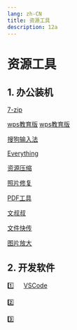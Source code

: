 ```yaml
---
lang: zh-CN
title: 资源工具
description: 12a
---
```


# 资源工具

## 1. 办公装机

[7-zip](https://www.7-zip.org/)

[wps教育版](https://www.aliyundrive.com/s/7z2Y8tzeGnA)
[wps教育版](https://www.123pan.com/s/AYG9-5cVyH)

[搜狗输入法](https://pinyin.sogou.com/)

[Everything](https://www.voidtools.com/zh-cn/)

[资源压缩](https://docsmall.com/)

[照片修复](https://jpghd.com/)

[PDF工具](https://www.ilovepdf.com/zh-cn)

[文叔叔](https://www.wenshushu.cn/)

[文件快传](https://airportal.cn/)

[图片放大](https://bigjpg.com/)

## 2. 开发软件

1️⃣ 	&emsp;  [VSCode]()

2️⃣ 

3️⃣ 

